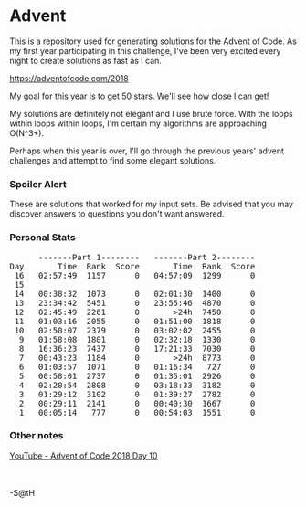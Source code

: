 <h1>Advent</h1>

This is a repository used for generating solutions for the Advent of Code.
As my first year participating in this challenge, I've been very excited every
night to create solutions as fast as I can.

https://adventofcode.com/2018

My goal for this year is to get 50 stars.  We'll see how close I can get!

My solutions are definitely not elegant and I use brute force.  With the loops
within loops within loops, I'm certain my algorithms are approaching O(N^3+).

Perhaps when this year is over, I'll go through the previous years' advent
challenges and attempt to find some elegant solutions.

<h3>Spoiler Alert</h3>
These are solutions that worked for my input sets.  Be advised that you may
discover answers to questions you don't want answered.

<h3>Personal Stats</h3>
<pre>
      -------Part 1--------   -------Part 2--------
Day       Time  Rank  Score       Time  Rank  Score
 16   02:57:49  1157      0   04:57:09  1299      0
 15   <STILL IN PROGRESS..>   <STILL IN PROGRESS..>
 14   00:38:32  1073      0   02:01:30  1400      0
 13   23:34:42  5451      0   23:55:46  4870      0
 12   02:45:49  2261      0       >24h  7450      0
 11   01:03:16  2055      0   01:51:00  1818      0
 10   02:50:07  2379      0   03:02:02  2455      0
  9   01:58:08  1801      0   02:32:18  1330      0
  8   16:36:23  7437      0   17:21:33  7030      0
  7   00:43:23  1184      0       >24h  8773      0
  6   01:03:57  1071      0   01:16:34   727      0
  5   00:58:01  2737      0   01:35:01  2926      0
  4   02:20:54  2808      0   03:18:33  3182      0
  3   01:29:12  3102      0   01:39:27  2782      0
  2   00:29:11  2141      0   00:40:30  1667      0
  1   00:05:14   777      0   00:54:03  1551      0
</pre>

<h3>Other notes</h3>
<a href="https://youtu.be/aiS_RjR5PS0">YouTube - Advent of Code 2018 Day 10</a>

</br></br>
-S@tH
